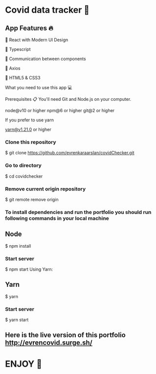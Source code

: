 # Covid data tracker :syringe:
## App Features :fire:
:rocket:  React with Modern UI Design 

:rocket:  Typescript

:rocket:  Communication between components 

:rocket:  Axios

:rocket:  HTML5 & CSS3

What you need to use this app 💻 

Prerequisites 📋
You'll need Git and Node.js on your computer.

node@v10  or higher 
npm@6  or higher
git@2  or higher 

If you prefer to use yarn

yarn@v1.21.0 or higher

### Clone this repository
$ git clone https://github.com/evrenkaraarslan/covidChecker.git

### Go to directory
$ cd covidchecker

### Remove current origin repository
$ git remote remove origin

### To install dependencies and run the portfolio you should run following commands in your local machine

## Node
$ npm install

### Start server
$ npm start
Using Yarn:

## Yarn
$ yarn

### Start server
$ yarn start

## Here is the live version of this portfolio http://evrencovid.surge.sh/

# ENJOY 🥳
